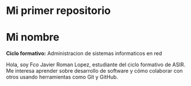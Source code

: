 # Mi primer repositorio
# Mi nombre

**Ciclo formativo:** Administracion de sistemas informaticos en red

Hola, soy Fco Javier Roman Lopez, estudiante del ciclo formativo de ASIR. Me interesa aprender sobre desarrollo de software y cómo colaborar con otros usando herramientas como Git y GitHub.
